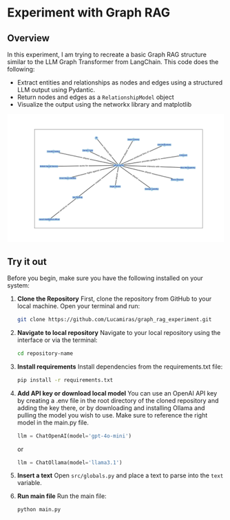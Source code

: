 # Experiment with Graph RAG

## Overview
In this experiment, I am trying to recreate a basic Graph RAG structure similar to the LLM Graph Transformer from LangChain.
This code does the following:
- Extract entities and relationships as nodes and edges using a structured LLM output using Pydantic.
- Return nodes and edges as a `RelationshipModel` object
- Visualize the output using the networkx library and matplotlib

!['alt text'](images/jamesbond_example.png)

## Try it out
Before you begin, make sure you have the following installed on your system:

1. **Clone the Repository**
   First, clone the repository from GitHub to your local machine. Open your terminal and run:
   ```sh
   git clone https://github.com/Lucamiras/graph_rag_experiment.git
   ```

2. **Navigate to local repository**
   Navigate to your local repository using the interface or via the terminal:
   ```sh
   cd repository-name
   ```

3. **Install requirements**
   Install dependencies from the requirements.txt file:
   ```sh
   pip install -r requirements.txt
   ```

4. **Add API key or download local model**
   You can use an OpenAI API key by creating a .env file in the root directory of the cloned repository and adding the key there, or by downloading and installing Ollama and pulling the model you wish to use.
   Make sure to reference the right model in the main.py file.
   ```python
   llm = ChatOpenAI(model='gpt-4o-mini')
   ```
   or
   ```python
   llm = ChatOllama(model='llama3.1')
   ```
   
5. **Insert a text**
   Open `src/globals.py` and place a text to parse into the `text` variable.

6. **Run main file**
   Run the main file:
   ```sh
   python main.py
   ```
